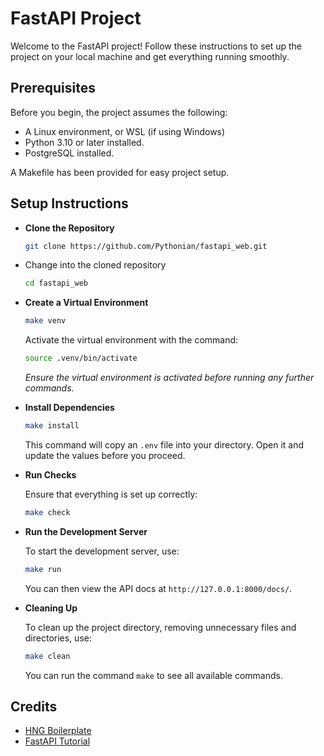 # FastAPI Project

Welcome to the FastAPI project! Follow these instructions to set up the project on your local machine and get everything running smoothly.

## Prerequisites

Before you begin, the project assumes the following:

- A Linux environment, or WSL (if using Windows)
- Python 3.10 or later installed.
- PostgreSQL installed.

A Makefile has been provided for easy project setup.

## Setup Instructions

- **Clone the Repository**

   ```bash
   git clone https://github.com/Pythonian/fastapi_web.git
   ```

- Change into the cloned repository

   ```bash
   cd fastapi_web
   ```

- **Create a Virtual Environment**

   ```bash
   make venv
   ```

   Activate the virtual environment with the command:

   ```bash
   source .venv/bin/activate
   ```

   *Ensure the virtual environment is activated before running any further commands.*

- **Install Dependencies**

   ```bash
   make install
   ```

   This command will copy an `.env` file into your directory. Open it and update the values before you proceed.

- **Run Checks**

   Ensure that everything is set up correctly:

   ```bash
   make check
   ```

- **Run the Development Server**

   To start the development server, use:

   ```bash
   make run
   ```

   You can then view the API docs at `http://127.0.0.1:8000/docs/`.

- **Cleaning Up**

   To clean up the project directory, removing unnecessary files and directories, use:

   ```bash
   make clean
   ```

   You can run the command `make` to see all available commands.

## Credits

- [HNG Boilerplate](https://github.com/hngprojects/hng_boilerplate_python_fastapi_web)
- [FastAPI Tutorial](https://www.youtube.com/playlist?list=PLEt8Tae2spYnHy378vMlPH--87cfeh33P)
